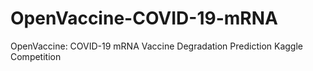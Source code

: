 # OpenVaccine-COVID-19-mRNA
OpenVaccine: COVID-19 mRNA Vaccine Degradation Prediction Kaggle Competition
